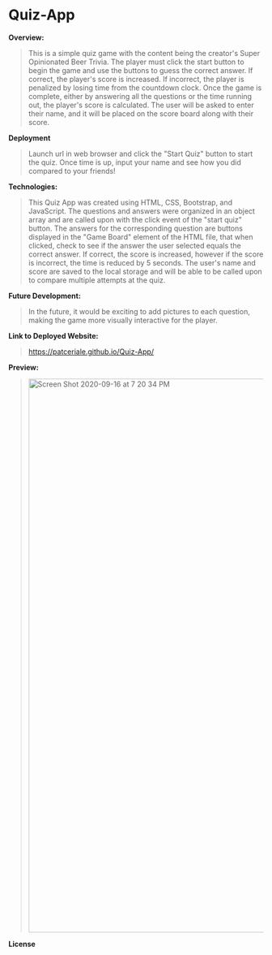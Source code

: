 # Quiz-App

**Overview:**

> This is a simple quiz game with the content being the creator's Super Opinionated Beer Trivia. The player must click the start button to begin the game and use the buttons to guess the correct answer. If correct, the player's score is increased. If incorrect, the player is penalized by losing time from the countdown clock. Once the game is complete, either by answering all the questions or the time running out, the player's score is calculated. The user will be asked to enter their name, and it will be placed on the score board along with their score.

**Deployment**

> Launch url in web browser and click the "Start Quiz" button to start the quiz. Once time is up, input your name and see how you did compared to your friends!

**Technologies:**

> This Quiz App was created using HTML, CSS, Bootstrap, and JavaScript. The questions and answers were organized in an object array and are called upon with the click event of the "start quiz" button. The answers for the corresponding question are buttons displayed in the "Game Board" element of the HTML file, that when clicked, check to see if the answer the user selected equals the correct answer. If correct, the score is increased, however if the score is incorrect, the time is reduced by 5 seconds. The user's name and score are saved to the local storage and will be able to be called upon to compare multiple attempts at the quiz.

**Future Development:**

> In the future, it would be exciting to add pictures to each question, making the game more visually interactive for the player.

**Link to Deployed Website:**

> https://patceriale.github.io/Quiz-App/

**Preview:**

> <img width="1091" alt="Screen Shot 2020-09-16 at 7 20 34 PM" src="https://user-images.githubusercontent.com/68709356/93412305-c5099380-f851-11ea-99e1-5cb26e243779.png">

**License**

>
